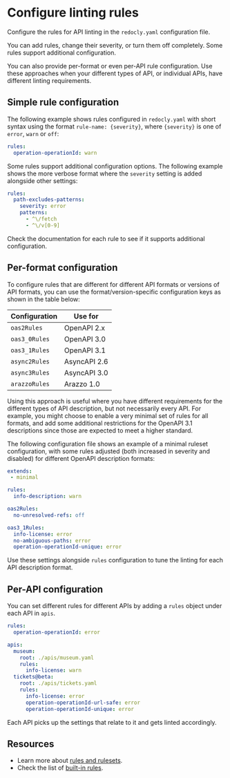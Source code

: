 # Configure linting rules

Configure the rules for API linting in the `redocly.yaml` configuration file.

You can add rules, change their severity, or turn them off completely.
Some rules support additional configuration.

You can also provide per-format or even per-API rule configuration.
Use these approaches when your different types of API, or individual APIs, have different linting requirements.

## Simple rule configuration

The following example shows rules configured in `redocly.yaml` with short syntax using the format `rule-name: {severity}`, where `{severity}` is one of `error`, `warn` or `off`:

```yaml
rules:
  operation-operationId: warn

```

Some rules support additional configuration options. The following example shows the more verbose format where the `severity` setting is added alongside other settings:

```yaml
rules:
  path-excludes-patterns:
    severity: error
    patterns:
      - ^\/fetch
      - ^\/v[0-9]
```

Check the documentation for each rule to see if it supports additional configuration.

## Per-format configuration

To configure rules that are different for different API formats or versions of API formats, you can use the format/version-specific configuration keys as shown in the table below:

| Configuration | Use for      |
| ------------- | ------------ |
| `oas2Rules`   | OpenAPI 2.x  |
| `oas3_0Rules` | OpenAPI 3.0  |
| `oas3_1Rules` | OpenAPI 3.1  |
| `async2Rules` | AsyncAPI 2.6 |
| `async3Rules` | AsyncAPI 3.0 |
| `arazzoRules` | Arazzo 1.0   |

Using this approach is useful where you have different requirements for the different types of API description, but not necessarily every API. For example, you might choose to enable a very minimal set of rules for all formats, and add some additional restrictions for the OpenAPI 3.1 descriptions since those are expected to meet a higher standard.

The following configuration file shows an example of a minimal ruleset configuration, with some rules adjusted (both increased in severity and disabled) for different OpenAPI description formats:

```yaml
extends:
 - minimal

rules:
  info-description: warn

oas2Rules:
  no-unresolved-refs: off

oas3_1Rules:
  info-license: error
  no-ambiguous-paths: error
  operation-operationId-unique: error
```

Use these settings alongside `rules` configuration to tune the linting for each API description format.

## Per-API configuration

You can set different rules for different APIs by adding a `rules` object under each API in `apis`.

```yaml
rules:
  operation-operationId: error

apis:
  museum:
    root: ./apis/museum.yaml
    rules:
      info-license: warn
  tickets@beta:
    root: ./apis/tickets.yaml
    rules:
      info-license: error
      operation-operationId-url-safe: error
      operation-operationId-unique: error

```

Each API picks up the settings that relate to it and gets linted accordingly.

## Resources

- Learn more about [rules and rulesets](../rules.md).
- Check the list of [built-in rules](./built-in-rules.md).
